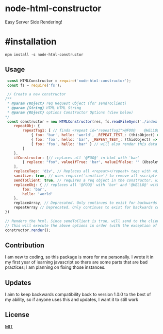 # node-html-constructor
Easy Server Side Rendering!

# #installation

```
npm install -s node-html-constructor
```

## Usage

```javascript
 const HTMLConstructor = require('node-html-constructor');
 const fs = require('fs');
 
 // Create a new constructor
/**
 * @param {Object} req Request Object (for sendToClient)
 * @param {String} HTML HTML String
 * @param {Object} options Constructor Options (View below)
*/
 const constructor = new HTMLConstructor(res, fs.readFileSync('./index.html').toString('utf-8'), {
    repeatObj: {
        repeatTag1: [ // finds <repeat id="repeatTag1">@FOO@    @HELLO@</repeat>
            { foo: 'bar', hello: 'world', _REPEAT_TEST_: (thisObject) => return thisObject.foo == 'bar' }, // will render this data
            { foo: 'foo', hello: 'bar', _REPEAT_TEST_: (thisObject) => return thisObject.foo == 'bar' }, // skips this data
            { foo: 'foo', hello: 'bar' } // will also render this data
        ]
    },
    ifConstructor: [// replaces all '@FOO@' in html with 'bar' 
        { replace: "foo", valueIfTrue: 'bar', valueIfFalse: '' (Obsolete with elseCondition), condition: true, elseCondition: false (Optional), elseTrue: 'hello' (value if else if is true), elseFalse: 'world' },
    ],
    replaceTags: 'div', // Replaces all <repeat></repeat> tags with <div></div> Keeps all other data types (ie. id, classList, datasets, etc.),
    sanitize: true, // uses require('sanitize') to remove all <script> and <style> tags as well as any inline-scripts/styles. (use this for client side inputs)
    sendToClient: true, // requires a req object in the constructor. will send rendered html to client on constructor.render()
    replaceObj: { // replaces all '@FOO@' with 'bar' and '@HELLO@' with 'world'. I recommend you use this after the repeatObj
        foo: 'bar',
        hello: 'world' 
    },
    replaceArray, // Deprecated. Only continues to exist for backwards compatibility
    repeatArray // Deprecated. Only continues to exist for backwards compatibility
})
 
// Renders the html. Since sendToClient is true, will send to the client as a status 200.
// This will execute the above options in order (with the exception of sendToClient)
constructor.render();
```

## Contribution
I am new to coding, so this package is more for me personally. I wrote it in my first year of learning javascript so there are some parts that are bad practices; I am planning on fixing those instances.


## Updates
I aim to keep backwards compatibility back to version 1.0.0 to the best of my ability, so if anyone uses this and updates, I want it to still work

## License
[MIT](https://choosealicense.com/licenses/mit/)
